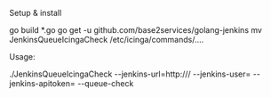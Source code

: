 Setup & install

go build *.go
go get -u github.com/base2services/golang-jenkins
mv JenkinsQueueIcingaCheck /etc/icinga/commands/....

Usage:

./JenkinsQueueIcingaCheck --jenkins-url=http://<jenkinsURLgoeshere>/ --jenkins-user=<jenkinsusernamegoeshere> --jenkins-apitoken=<jenkinsapitokengoeshere> --queue-check
